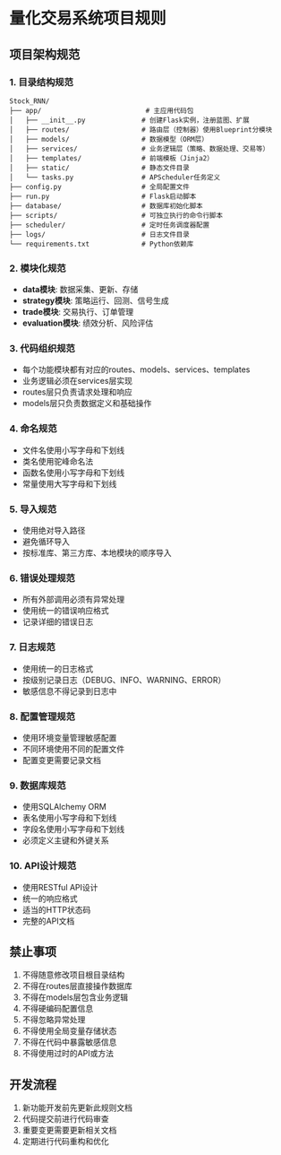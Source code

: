 # 量化交易系统项目规则

## 项目架构规范

### 1. 目录结构规范
```
Stock_RNN/
├── app/                          # 主应用代码包
│   ├── __init__.py              # 创建Flask实例，注册蓝图、扩展
│   ├── routes/                  # 路由层（控制器）使用Blueprint分模块
│   ├── models/                  # 数据模型（ORM层）
│   ├── services/                # 业务逻辑层（策略、数据处理、交易等）
│   ├── templates/               # 前端模板（Jinja2）
│   ├── static/                  # 静态文件目录
│   └── tasks.py                 # APScheduler任务定义
├── config.py                    # 全局配置文件
├── run.py                       # Flask启动脚本
├── database/                    # 数据库初始化脚本
├── scripts/                     # 可独立执行的命令行脚本
├── scheduler/                   # 定时任务调度器配置
├── logs/                        # 日志文件目录
└── requirements.txt             # Python依赖库
```

### 2. 模块化规范
- **data模块**: 数据采集、更新、存储
- **strategy模块**: 策略运行、回测、信号生成
- **trade模块**: 交易执行、订单管理
- **evaluation模块**: 绩效分析、风险评估

### 3. 代码组织规范
- 每个功能模块都有对应的routes、models、services、templates
- 业务逻辑必须在services层实现
- routes层只负责请求处理和响应
- models层只负责数据定义和基础操作

### 4. 命名规范
- 文件名使用小写字母和下划线
- 类名使用驼峰命名法
- 函数名使用小写字母和下划线
- 常量使用大写字母和下划线

### 5. 导入规范
- 使用绝对导入路径
- 避免循环导入
- 按标准库、第三方库、本地模块的顺序导入

### 6. 错误处理规范
- 所有外部调用必须有异常处理
- 使用统一的错误响应格式
- 记录详细的错误日志

### 7. 日志规范
- 使用统一的日志格式
- 按级别记录日志（DEBUG、INFO、WARNING、ERROR）
- 敏感信息不得记录到日志中

### 8. 配置管理规范
- 使用环境变量管理敏感配置
- 不同环境使用不同的配置文件
- 配置变更需要记录文档

### 9. 数据库规范
- 使用SQLAlchemy ORM
- 表名使用小写字母和下划线
- 字段名使用小写字母和下划线
- 必须定义主键和外键关系

### 10. API设计规范
- 使用RESTful API设计
- 统一的响应格式
- 适当的HTTP状态码
- 完整的API文档

## 禁止事项
1. 不得随意修改项目根目录结构
2. 不得在routes层直接操作数据库
3. 不得在models层包含业务逻辑
4. 不得硬编码配置信息
5. 不得忽略异常处理
6. 不得使用全局变量存储状态
7. 不得在代码中暴露敏感信息
8. 不得使用过时的API或方法

## 开发流程
1. 新功能开发前先更新此规则文档
2. 代码提交前进行代码审查
3. 重要变更需要更新相关文档
4. 定期进行代码重构和优化 